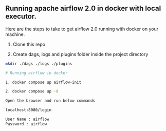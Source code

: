 ## Running apache airflow 2.0 in docker with local executor.
Here are the steps to take to get airflow 2.0 running with docker on your machine. 
1. Clone this repo

2. Create dags, logs and plugins folder inside the project directory
```bash
mkdir ./dags ./logs ./plugins

# Running airflow in docker

1. docker compose up airflow-init

2. docker compose up -d

Open the browser and run below commands

localhost:8080/login

User Name : airflow
Password : airflow

